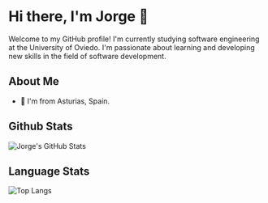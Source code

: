 # Hi there, I'm Jorge 👋

Welcome to my GitHub profile! 
I'm currently studying software engineering at the University of Oviedo. I'm passionate about learning and developing new skills in the field of software development.

## About Me

- 📌 I'm from Asturias, Spain.

## Github Stats
![Jorge's GitHub Stats](https://github-readme-stats-git-master-jorges-projects-6905331e.vercel.app/api?username=Jorge-Bs&show_icons=true&theme=vue)

## Language Stats

![Top Langs](https://github-readme-stats-git-master-jorges-projects-6905331e.vercel.app/api/top-langs/?username=Jorge-Bs¬hide=html¬theme=vue&layout=compact)
<!---
Mega560/Mega560 is a ✨ special ✨ repository because its `README.md` (this file) appears on your GitHub profile.
You can click the Preview link to take a look at your changes.
--->
